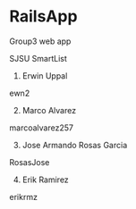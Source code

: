 # RailsApp

Group3 web app

SJSU SmartList

1. Erwin Uppal

ewn2

2. Marco Alvarez

marcoalvarez257

3. Jose Armando Rosas Garcia

RosasJose

4. Erik Ramirez

erikrmz
